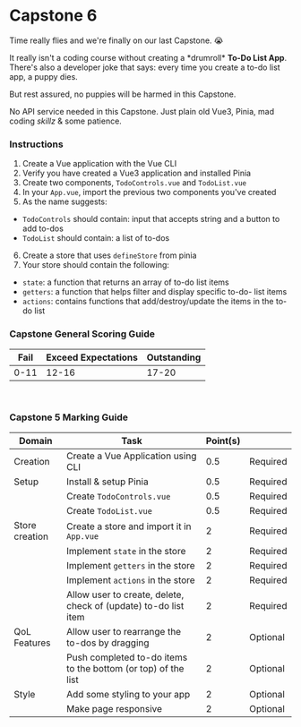 # Capstone 6

Time really flies and we're finally on our last Capstone. 😭

It really isn't a coding course without creating a \*drumroll\* **To-Do List App**.
There's also a developer joke that says: every time you create a to-do list app, a puppy dies.

But rest assured, no puppies will be harmed in this Capstone.

No API service needed in this Capstone.
Just plain old Vue3, Pinia, mad coding _skillz_ & some patience.

### Instructions

1. Create a Vue application with the Vue CLI
2. Verify you have created a Vue3 application and installed Pinia
3. Create two components, `TodoControls.vue` and `TodoList.vue`
4. In your `App.vue`, import the previous two components you've created
5. As the name suggests:

- `TodoControls` should contain: input that accepts string and a button to add to-dos
- `TodoList` should contain: a list of to-dos

6. Create a store that uses `defineStore` from pinia
7. Your store should contain the following:

- `state`: a function that returns an array of to-do list items
- `getters`: a function that helps filter and display specific to-do- list items
- `actions`: contains functions that add/destroy/update the items in the to-do list

### Capstone General Scoring Guide

| Fail | Exceed Expectations | Outstanding |
| ---- | ------------------- | ----------- |
| 0-11 | 12-16               | 17-20       |

<br/>

### Capstone 5 Marking Guide

| Domain         | Task                                                            | Point(s) |          |
| -------------- | --------------------------------------------------------------- | -------- | -------- |
| Creation       | Create a Vue Application using CLI                              | 0.5      | Required |
| Setup          | Install & setup Pinia                                           | 0.5      | Required |
|                | Create `TodoControls.vue`                                       | 0.5      | Required |
|                | Create `TodoList.vue`                                           | 0.5      | Required |
| Store creation | Create a store and import it in `App.vue`                       | 2        | Required |
|                | Implement `state` in the store                                  | 2        | Required |
|                | Implement `getters` in the store                                | 2        | Required |
|                | Implement `actions` in the store                                | 2        | Required |
|                | Allow user to create, delete, check of (update) to-do list item | 2        | Required |
| QoL Features   | Allow user to rearrange the to-dos by dragging                  | 2        | Optional |
|                | Push completed to-do items to the bottom (or top) of the list   | 2        | Optional |
| Style          | Add some styling to your app                                    | 2        | Optional |
|                | Make page responsive                                            | 2        | Optional |

